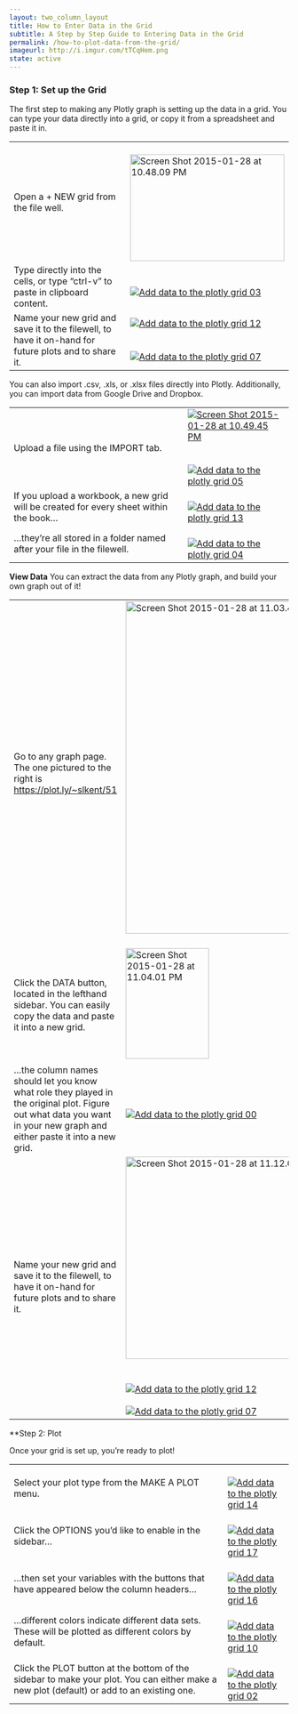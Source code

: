 ```yaml
---
layout: two_column_layout
title: How to Enter Data in the Grid
subtitle: A Step by Step Guide to Entering Data in the Grid
permalink: /how-to-plot-data-from-the-grid/
imageurl: http://i.imgur.com/tTCqHem.png
state: active
---
```


### Step 1: Set up the Grid

The first step to making any Plotly graph is setting up the data in a grid.
You can type your data directly into a grid, or copy it from a spreadsheet and paste it in.

<table>
<tbody>
<tr>
<td>Open a + NEW grid from the file well.</td>
<td><a href="https://plot.ly/static/learn/images/web_app_tutorials/add-data-to-the-plotly-grid/image15.png" ><br />
</a><a href="https://plot.ly/online-graphing/wp-content/uploads/2015/01/Screen-Shot-2015-01-28-at-10.48.09-PM.png"><img class="alignnone size-full wp-image-573" src="https://plot.ly/online-graphing/wp-content/uploads/2015/01/Screen-Shot-2015-01-28-at-10.48.09-PM.png" alt="Screen Shot 2015-01-28 at 10.48.09 PM" width="278" height="192" /></a></td>
</tr>
<tr>
<td>Type directly into the cells, or type &#8220;ctrl-v&#8221; to paste in clipboard content.</td>
<td><a href="https://plot.ly/static/learn/images/web_app_tutorials/add-data-to-the-plotly-grid/image03.png" ><br />
<img   src="https://plot.ly/static/learn/images/web_app_tutorials/add-data-to-the-plotly-grid/image03.png" alt="Add data to the plotly grid 03" /><br />
</a></td>
</tr>
<tr>
<td>Name your new grid and save it to the filewell, to have it on-hand for future plots and to share it.</td>
<td><a href="https://plot.ly/static/learn/images/web_app_tutorials/add-data-to-the-plotly-grid/image12.png" ><img   src="https://plot.ly/static/learn/images/web_app_tutorials/add-data-to-the-plotly-grid/image12.png" alt="Add data to the plotly grid 12" /><br />
</a><br />
<a href="https://plot.ly/static/learn/images/web_app_tutorials/add-data-to-the-plotly-grid/image07.png" ><br />
<img   src="https://plot.ly/static/learn/images/web_app_tutorials/add-data-to-the-plotly-grid/image07.png" alt="Add data to the plotly grid 07" /><br />
</a></td>
</tr>
</tbody>
</table>
<p>You can also import .csv, .xls, or .xlsx files directly into Plotly. Additionally, you can import data from Google Drive and Dropbox.</p>
<table>
<tbody>
<tr>
<td>Upload a file using the IMPORT tab.</td>
<td><a href="https://plot.ly/online-graphing/wp-content/uploads/2015/01/Screen-Shot-2015-01-28-at-10.49.45-PM.png"><img  src="https://plot.ly/online-graphing/wp-content/uploads/2015/01/Screen-Shot-2015-01-28-at-10.49.45-PM.png" alt="Screen Shot 2015-01-28 at 10.49.45 PM" /></a><a href="https://plot.ly/static/learn/images/web_app_tutorials/add-data-to-the-plotly-grid/image01.png" ><br />
</a><br />
<a href="https://plot.ly/static/learn/images/web_app_tutorials/add-data-to-the-plotly-grid/image05.png"><br />
<img   src="https://plot.ly/static/learn/images/web_app_tutorials/add-data-to-the-plotly-grid/image05.png" alt="Add data to the plotly grid 05" /><br />
</a></td>
</tr>
<tr>
<td>If you upload a workbook, a new grid will be created for every sheet within the book&#8230;</td>
<td><a href="https://plot.ly/static/learn/images/web_app_tutorials/add-data-to-the-plotly-grid/image13.png" ><br />
<img   src="https://plot.ly/static/learn/images/web_app_tutorials/add-data-to-the-plotly-grid/image13.png" alt="Add data to the plotly grid 13" /><br />
</a></td>
</tr>
<tr>
<td>&#8230;they’re all stored in a folder named after your file in the filewell.</td>
<td><a href="https://plot.ly/static/learn/images/web_app_tutorials/add-data-to-the-plotly-grid/image04.png" ><br />
<img   src="https://plot.ly/static/learn/images/web_app_tutorials/add-data-to-the-plotly-grid/image04.png" alt="Add data to the plotly grid 04" /><br />
</a></td>
</tr>
</tbody>
</table>

**View Data**
You can extract the data from any Plotly graph, and build your own graph out of it!

<table>
<tbody>
<tr>
<td style="text-align: left;">Go to any graph page. The one pictured to the right is <a  href="https://plot.ly/~slkent/51">https://plot.ly/~slkent/51</a></td>
<td><a href="https://plot.ly/online-graphing/wp-content/uploads/2015/01/Screen-Shot-2015-01-28-at-11.03.46-PM.png"><img  src="https://plot.ly/online-graphing/wp-content/uploads/2015/01/Screen-Shot-2015-01-28-at-11.03.46-PM.png" alt="Screen Shot 2015-01-28 at 11.03.46 PM" width="820" height="598" /></a>&nbsp;</td>
</tr>
<tr>
<td>Click the DATA button, located in the lefthand sidebar. You can easily copy the data and paste it into a new grid.</td>
<td><a href="https://plot.ly/online-graphing/wp-content/uploads/2015/01/Screen-Shot-2015-01-28-at-11.04.01-PM.png"><img class="size-full wp-image-579 aligncenter" src="https://plot.ly/online-graphing/wp-content/uploads/2015/01/Screen-Shot-2015-01-28-at-11.04.01-PM.png" alt="Screen Shot 2015-01-28 at 11.04.01 PM" width="150" height="199" /></a><a href="https://plot.ly/static/learn/images/web_app_tutorials/add-data-to-the-plotly-grid/image18.png" data-lightbox="image-18"><br />
</a></td>
</tr>
<tr>
<td>&#8230;the column names should let you know what role they played in the original plot. Figure out what data you want in your new graph and either paste it into a new grid.</td>
<td><a href="https://plot.ly/static/learn/images/web_app_tutorials/add-data-to-the-plotly-grid/image00.png" ><br />
<img   src="https://plot.ly/static/learn/images/web_app_tutorials/add-data-to-the-plotly-grid/image00.png" alt="Add data to the plotly grid 00" /><br />
</a></td>
</tr>
<tr>
<td>Name your new grid and save it to the filewell, to have it on-hand for future plots and to share it.</td>
<td><a href="https://plot.ly/online-graphing/wp-content/uploads/2015/01/Screen-Shot-2015-01-28-at-11.12.04-PM.png"><img class="wp-image-580 aligncenter" src="https://plot.ly/online-graphing/wp-content/uploads/2015/01/Screen-Shot-2015-01-28-at-11.12.04-PM.png" alt="Screen Shot 2015-01-28 at 11.12.04 PM" width="529" height="364" /></a><a href="https://plot.ly/static/learn/images/web_app_tutorials/add-data-to-the-plotly-grid/image08.png" data-lightbox="image-08"><br />
</a><br />
<a href="https://plot.ly/static/learn/images/web_app_tutorials/add-data-to-the-plotly-grid/image12.png" ><br />
<img   src="https://plot.ly/static/learn/images/web_app_tutorials/add-data-to-the-plotly-grid/image12.png" alt="Add data to the plotly grid 12" /><br />
</a><a href="https://plot.ly/static/learn/images/web_app_tutorials/add-data-to-the-plotly-grid/image07.png" ><br />
<img   src="https://plot.ly/static/learn/images/web_app_tutorials/add-data-to-the-plotly-grid/image07.png" alt="Add data to the plotly grid 07" /><br />
</a></td>
</tr>
</tbody>
</table>

**Step 2: Plot

Once your grid is set up, you’re ready to plot!

<table>
<tbody>
<tr>
<td>Select your plot type from the MAKE A PLOT menu.</td>
<td><a href="https://plot.ly/static/learn/images/web_app_tutorials/add-data-to-the-plotly-grid/image14.png" ><br />
<img   src="https://plot.ly/static/learn/images/web_app_tutorials/add-data-to-the-plotly-grid/image14.png" alt="Add data to the plotly grid 14" /><br />
</a></td>
</tr>
<tr>
<td>Click the OPTIONS you’d like to enable in the sidebar&#8230;</td>
<td><a href="https://plot.ly/static/learn/images/web_app_tutorials/add-data-to-the-plotly-grid/image17.png" ><br />
<img   src="https://plot.ly/static/learn/images/web_app_tutorials/add-data-to-the-plotly-grid/image17.png" alt="Add data to the plotly grid 17" /><br />
</a></td>
</tr>
<tr>
<td>&#8230;then set your variables with the buttons that have appeared below the column headers&#8230;</td>
<td><a href="https://plot.ly/static/learn/images/web_app_tutorials/add-data-to-the-plotly-grid/image16.png" ><br />
<img   src="https://plot.ly/static/learn/images/web_app_tutorials/add-data-to-the-plotly-grid/image16.png" alt="Add data to the plotly grid 16" /><br />
</a></td>
</tr>
<tr>
<td>&#8230;different colors indicate different data sets. These will be plotted as different colors by default.</td>
<td><a href="https://plot.ly/static/learn/images/web_app_tutorials/add-data-to-the-plotly-grid/image10.png" ><br />
<img   src="https://plot.ly/static/learn/images/web_app_tutorials/add-data-to-the-plotly-grid/image10.png" alt="Add data to the plotly grid 10" /><br />
</a></td>
</tr>
<tr>
<td>Click the PLOT button at the bottom of the sidebar to make your plot. You can either make a new plot (default) or add to an existing one.</td>
<td><a href="https://plot.ly/static/learn/images/web_app_tutorials/add-data-to-the-plotly-grid/image02.png" ><br />
<img   src="https://plot.ly/static/learn/images/web_app_tutorials/add-data-to-the-plotly-grid/image02.png" alt="Add data to the plotly grid 02" /><br />
</a></td>
</tr>
</tbody>
</table>
